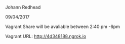 Johann Redhead

09/04/2017

Vagrant Share will be avaliable between 2:40 pm -6pm

Vagrant URL: http://4d348188.ngrok.io
